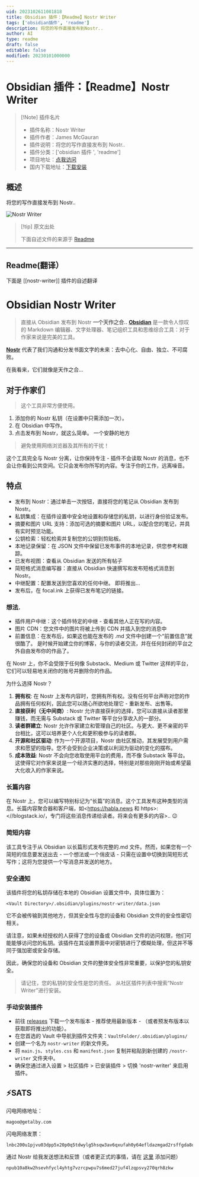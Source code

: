 ```yaml
---
uid: 2023102611081818
title: Obsidian 插件：【Readme】Nostr Writer
tags: ['obsidian插件', 'readme']
description: 将您的写作直接发布到Nostr..
author: AI
type: readme
draft: false
editable: false
modified: 20230101000000
---
```


# Obsidian 插件：【Readme】Nostr Writer

> [!Note] 插件名片
> - 插件名称：Nostr Writer
> - 插件作者：James McGauran
> - 插件说明：将您的写作直接发布到 Nostr..
> - 插件分类：['obsidian 插件 ', 'readme']
> - 项目地址：[点我访问](https://github.com/jamesmagoo/nostr-writer)
> - 国内下载地址：[下载安装](https://pkmer.cn/products/plugin/pluginMarket/?nostr-writer)

## 概述

将您的写作直接发布到 Nostr..

![Nostr Writer](https://cdn.pkmer.cn/covers/nostr-writer.png!pkmer)

> [!tip] 原文出处
>
>下面自述文件的来源于 [Readme](https://ghproxy.net/https://raw.githubusercontent.com/jamesmagoo/nostr-writer/master/README.md)
>

---

## Readme(翻译）

下面是 [[nostr-writer]] 插件的自述翻译

# Obsidian Nostr Writer

> 直接从 Obsidian 发布到 Nostr
**一个天作之合..**
[**Obsidian**](https://obsidian.md/) 是一款令人惊叹的 Markdown 编辑器、文字处理器、笔记组织工具和思维综合工具：对于作家来说是完美的工具。

[**Nostr**](https://nostr.com/) 代表了我们沟通和分发书面文字的未来：去中心化、自由、独立、不可腐败。

在我看来，它们就像是天作之合...

## 对于作家们

> 这个工具非常方便使用。

1. 添加你的 Nostr 私钥（在设置中只需添加一次）。
2. 在 Obsidian 中写作。
3. 点击发布到 Nostr，就这么简单。
一个安静的地方

> 避免使用网络浏览器及其所有的干扰！

这个工具完全与 Nostr 分离，让你保持专注 - 插件不会读取 Nostr 的消息，也不会让你看到公共空间。它只会发布你所写的内容。专注于你的工作，远离噪音。

## 特点

- 发布到 Nostr：通过单击一次按钮，直接将您的笔记从 Obsidian 发布到 Nostr。
- 私钥集成：在插件设置中安全地设置和存储您的私钥，以进行身份验证发布。
- 摘要和图片 URL 支持：添加可选的摘要和图片 URL，以配合您的笔记，并具有实时预览功能。
- 公钥检索：轻松检索并复制您的公钥到剪贴板。
- 本地记录保留：在 JSON 文件中保留已发布事件的本地记录，供您参考和跟踪。
- 已发布视图：查看从 Obsidian 发送的所有帖子
- 简短格式消息编写器：直接从 Obsidian 快速撰写和发布短格式消息到 Nostr。
- 中继配置：配置发送到您喜欢的任何中继。
即将推出...
- 发布后，在 focal.ink 上获得已发布笔记的链接。

### 想法.

- 插件用户中继：这个插件特定的中继 - 查看其他人正在写的内容。
- 图片 CDN：您文件中的图片将被上传到 CDN 并插入到您的消息中
- 前置信息：在发布后，如果这也能在发布的 .md 文件中创建一个“前置信息”就很酷了。
是时候开始建立你的博客，与你的读者交流，并在任何封闭的平台之外自由发布你的作品了。

在 Nostr 上，你不会受限于任何像 Substack、Medium 或 Twitter 这样的平台，它们可以轻易地关闭你的账号并删除你的作品。

为什么选择 Nostr？

1. **拥有权**: 在 Nostr 上发布内容时，您拥有所有权。没有任何平台声称对您的作品拥有任何权利，因此您可以随心所欲地处理它 - 重新发布、出售等。
2. **直接获利（无中间商）**: Nostr 允许直接获利的选择，您可以直接从读者那里赚钱，而无需与 Substack 或 Twitter 等平台分享收入的一部分。
3. **读者群建立**: Nostr 允许作家建立和管理自己的社区。与更大、更不亲密的平台相比，这可以培养更个人化和更积极参与的读者群。
4. **开源和社区驱动**: 作为一个开源项目，Nostr 由社区推动，其发展受到用户需求和愿望的指导。您不会受到企业决策或以利润为驱动的变化的摆布。
5. **成本效益**: Nostr 不会向您收取使用平台的费用，而不像 Substack 等平台。这使得它对作家来说是一个经济实惠的选择，特别是对那些刚刚开始或希望最大化收入的作家来说。

### 长篇内容

在 Nostr 上，您可以编写特别标记为“长篇”的消息。这个工具发布这种类型的消息。长篇内容聚合器和客户端，如<https://habla.news 和 https>:<//blogstack.io/，专门将这些消息传递给读者。将来会有更多的内容>.. 😉

### 简短内容

该工具专注于从 Obsidian 以长篇形式发布完整的.md 文件。然而，如果您有一个简短的信息要发送出去 - 一个想法或一个俏皮话 - 只需在设置中切换到简短形式写作；这将为您提供一个写消息并发送的地方。

### 安全通知

该插件将您的私钥存储在本地的 Obsidian 设置文件中，具体位置为：

```
<Vault Directory>/.obsidian/plugins/nostr-writer/data.json
```

它不会被传输到其他地方，但其安全性与您的设备和 Obsidian 文件的安全性密切相关。

请注意，如果未经授权的人获得了您的设备或 Obsidian 文件的访问权限，他们可能能够访问您的私钥。该插件在其设置界面中对密钥进行了模糊处理，但这并不等同于强加密或安全存储。

因此，确保您的设备和 Obsidian 文件的整体安全性非常重要，以保护您的私钥安全。

> 请记住，您的私钥的安全性是您的责任。
从社区插件列表中搜索“Nostr Writer”进行安装。

### 手动安装插件

- 前往 [releases](https://github.com/jamesmagoo/nostr-writer/releases) 下载一个发布版本 - 推荐使用最新版本 - （或者预发布版本以获取即将推出的功能）。
- 在您首选的 Vault 中导航到插件文件夹：`VaultFolder/.obsidian/plugins/`
- 创建一个名为 `nostr-writer` 的新文件夹。
- 将 `main.js`、`styles.css` 和 `manifest.json` 复制并粘贴到新创建的 `/nostr-writer` 文件夹中。
- 确保您通过进入设置 > 社区插件 > 已安装插件 > 切换 'nostr-writer' 来启用插件。

## ⚡️SATS

闪电网络地址：

```
magoo@getalby.com
```

闪电网络发票：

```
lnbc200u1pjvu03dpp5x20p0q5tdwylg5hsqw3av6qxufah0y64efldazmgad2rsffgda8qdpdfehhxarjypthy6t5v4ezqnmzwd5kg6tpdcs9qmr4va5kucqzzsxqyz5vqsp5w55p4tzawyfz5fasflmsvdfnnappd6hqnw9p7y2p0nl974f0mtkq9qyyssqq6gvpnvvuftqsdqyxzn9wrre3qfkpefzz6kqwssa3pz8l9mzczyq4u7qdc09jpatw9ekln9gh47vxrvx6zg6vlsqw7pq4a7kvj4ku4qpdrflwj
```

通过 Nostr 给我发送想法和反馈（或者更正式的事情，请在 [这里](https://github.com/jamesmagoo/nostr-writer/issues) 添加问题）

```
npub10a8kw2hsevhfycl4yhtg7vzrcpwpu7s6med27juf4lzqpsvy270qrh8zkw
```

</br>
<div align="center">



<!-- -->

</div>



